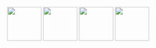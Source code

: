 <img src="https://github.com/user-attachments/assets/52d84c78-3ae2-4cb7-a58d-2fd7a4b8e2cc" width="80" height="80">
<img src="https://github.com/user-attachments/assets/947ba953-70ae-4bb8-945f-bc794448c2b7" width="80" height="80">
<img src="https://github.com/user-attachments/assets/cd0c819e-70aa-4ef7-88e3-2f570b6fd736" width="80" height="80">
<img src="https://github.com/user-attachments/assets/b28f8dd5-794a-445d-ac96-a9edfdfd6d29" width="80" height="80">
